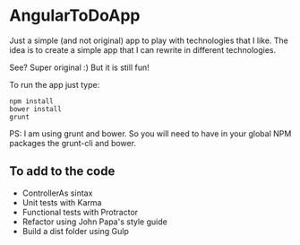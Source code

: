 # AngularToDoApp

Just a simple (and not original) app to play with technologies that I like.
The idea is to create a simple app that I can rewrite in different technologies.

See? Super original :) But it is still fun!

To run the app just type:
```
npm install
bower install
grunt
```

PS: I am using grunt and bower. So you will need to have in your global NPM packages the grunt-cli and bower.

## To add to the code
- ControllerAs sintax
- Unit tests with Karma
- Functional tests with Protractor
- Refactor using John Papa's style guide
- Build a dist folder using Gulp